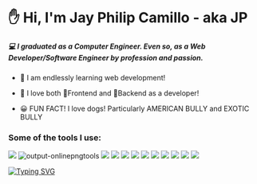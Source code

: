 # ✋ Hi, I'm Jay Philip Camillo - aka JP

##### 💻 I graduated as a **Computer Engineer**. Even so, as a **Web Developer/Software Engineer** by profession and passion.

- 🔁 I am endlessly learning web development! 
- 💚 I love both 📐Frontend and 🧠Backend as a developer!  

- 😀 FUN FACT! I love dogs! Particularly AMERICAN BULLY and EXOTIC BULLY

### Some of the tools I use:

![](https://www.vectorlogo.zone/logos/nodejs/nodejs-horizontal.svg) ![output-onlinepngtools](https://user-images.githubusercontent.com/39778721/149661946-fc21063a-8da6-4a4c-a517-8f4af745fc00.png) ![](https://www.vectorlogo.zone/logos/typescriptlang/typescriptlang-ar21.svg) ![](https://www.vectorlogo.zone/logos/reactjs/reactjs-ar21.svg) ![](https://www.vectorlogo.zone/logos/laravel/laravel-ar21.svg) ![](https://www.vectorlogo.zone/logos/vuejs/vuejs-ar21.svg) ![](https://www.vectorlogo.zone/logos/tailwindcss/tailwindcss-ar21.svg) ![](https://www.vectorlogo.zone/logos/getbootstrap/getbootstrap-ar21.svg) ![](https://www.vectorlogo.zone/logos/figma/figma-ar21.svg) ![](https://www.vectorlogo.zone/logos/adobe_illustrator/adobe_illustrator-ar21.svg) ![](https://www.vectorlogo.zone/logos/git-scm/git-scm-ar21.svg) ![](https://www.vectorlogo.zone/logos/stripe/stripe-ar21.svg)

[![Typing SVG](https://readme-typing-svg.herokuapp.com?color=F70EE2&lines=Don't+Quit+my+Friend!+;Just+Trust+the+Process+%F0%9F%98%81)](https://git.io/typing-svg)
